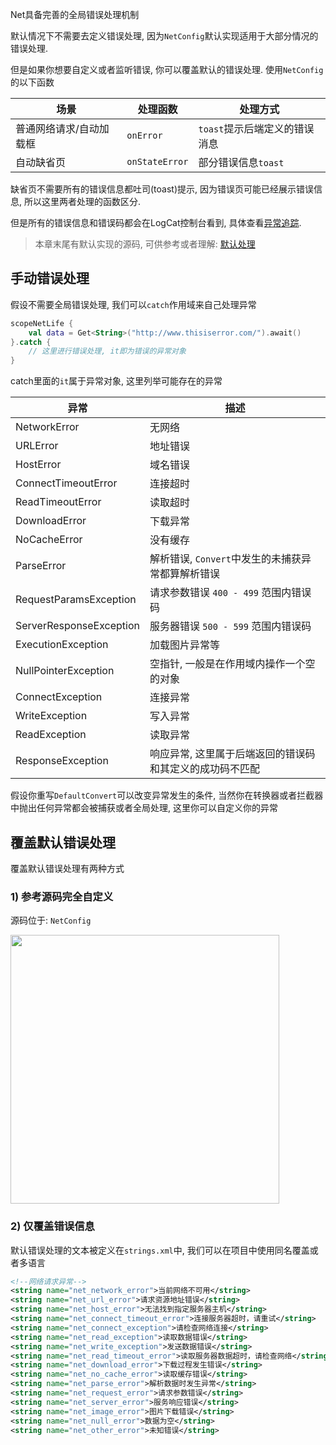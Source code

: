 Net具备完善的全局错误处理机制 <br>

默认情况下不需要去定义错误处理, 因为`NetConfig`默认实现适用于大部分情况的错误处理.

但是如果你想要自定义或者监听错误, 你可以覆盖默认的错误处理.  使用`NetConfig`的以下函数

|场景|处理函数|处理方式|
|-|-|-|
|普通网络请求/自动加载框|`onError`|`toast`提示后端定义的错误消息|
|自动缺省页|`onStateError`|部分错误信息`toast`|


缺省页不需要所有的错误信息都吐司(toast)提示, 因为错误页可能已经展示错误信息, 所以这里两者处理的函数区分.

但是所有的错误信息和错误码都会在LogCat控制台看到, 具体查看[异常追踪](exception-track.md).

> 本章末尾有默认实现的源码, 可供参考或者理解: [默认处理](#_2)


## 手动错误处理

假设不需要全局错误处理, 我们可以`catch`作用域来自己处理异常

```kotlin
scopeNetLife {
    val data = Get<String>("http://www.thisiserror.com/").await()
}.catch {
    // 这里进行错误处理, it即为错误的异常对象
}
```

catch里面的`it`属于异常对象, 这里列举可能存在的异常

| 异常 | 描述 |
|-|-|
| NetworkError | 无网络 |
| URLError | 地址错误 |
| HostError | 域名错误 |
| ConnectTimeoutError | 连接超时 |
| ReadTimeoutError | 读取超时 |
| DownloadError | 下载异常 |
| NoCacheError | 没有缓存 |
| ParseError | 解析错误, `Convert`中发生的未捕获异常都算解析错误 |
| RequestParamsException | 请求参数错误 `400 - 499` 范围内错误码 |
| ServerResponseException | 服务器错误 `500 - 599` 范围内错误码 |
| ExecutionException | 加载图片异常等 |
| NullPointerException | 空指针, 一般是在作用域内操作一个空的对象 |
| ConnectException | 连接异常 |
| WriteException | 写入异常 |
| ReadException | 读取异常 |
| ResponseException | 响应异常, 这里属于后端返回的错误码和其定义的成功码不匹配 |

假设你重写`DefaultConvert`可以改变异常发生的条件, 当然你在转换器或者拦截器中抛出任何异常都会被捕获或者全局处理, 这里你可以自定义你的异常


## 覆盖默认错误处理

覆盖默认错误处理有两种方式

### 1) 参考源码完全自定义

源码位于: `NetConfig`

<img src="https://i.loli.net/2020/10/30/Ggk7WPhMsUBFlYw.png" width="430"/>


### 2)  仅覆盖错误信息

默认错误处理的文本被定义在`strings.xml`中, 我们可以在项目中使用同名覆盖或者多语言
```xml
<!--网络请求异常-->
<string name="net_network_error">当前网络不可用</string>
<string name="net_url_error">请求资源地址错误</string>
<string name="net_host_error">无法找到指定服务器主机</string>
<string name="net_connect_timeout_error">连接服务器超时，请重试</string>
<string name="net_connect_exception">请检查网络连接</string>
<string name="net_read_exception">读取数据错误</string>
<string name="net_write_exception">发送数据错误</string>
<string name="net_read_timeout_error">读取服务器数据超时，请检查网络</string>
<string name="net_download_error">下载过程发生错误</string>
<string name="net_no_cache_error">读取缓存错误</string>
<string name="net_parse_error">解析数据时发生异常</string>
<string name="net_request_error">请求参数错误</string>
<string name="net_server_error">服务响应错误</string>
<string name="net_image_error">图片下载错误</string>
<string name="net_null_error">数据为空</string>
<string name="net_other_error">未知错误</string>
```